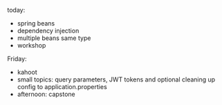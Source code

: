 today:
- spring beans
- dependency injection
- multiple beans same type
- workshop

Friday:
- kahoot
- small topics: query parameters, JWT tokens and optional cleaning up config to application.properties
- afternoon: capstone
